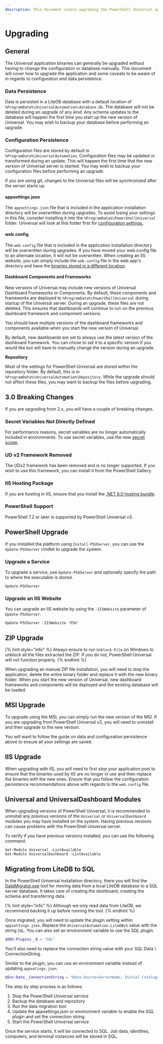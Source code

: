 ```yaml
---
description: This document covers upgrading the PowerShell Universal application.
---
```


# Upgrading

## General

The Universal application binaries can generally be upgraded without having to change the configuration or database manually. This document will cover how to upgrade the application and some caveats to be aware of in regards to configuration and data persistence.

### Data Persistence

Data is persisted in a LiteDB database with a default location of `%ProgramData%\UniversalAutomation\database.db`. The database will not be deleted during an upgrade of any kind. Any schema updates to the database will happen the first time you start up the new version of Universal. You may wish to backup your database before performing an upgrade.

### Configuration Persistence

Configuration files are stored by default in `%ProgramData%\UniversalAutomation`. Configuration files may be updated or transformed during an update. This will happen the first time that the new version of Universal server is started. You may wish to backup your configuration files before performing an upgrade.

If you are using git, changes to the Universal files will be synchronized after the server starts up.

#### appsettings.json

The `appsettings.json` file that is included in the application installation directory will be overwritten during upgrades. To avoid losing your settings in this file, consider installing it into the `%ProgramData%\PowerShellUniversal` folder. Universal will look at this folder first for [configuration settings. ](../config/settings.md#programdata-appsettings-json)

#### web.config

The `web.config` file that is included in the application installation directory will be overwritten during upgrades. If you have moved your web.config file to an alternate location, it will not be overwritten. When creating an IIS website, you can simply include the `web.config` file in the web app's directory and have the [binaries stored in a different location](../config/hosting/hosting-iis.md).

#### Dashboard Components and Frameworks

New versions of Universal may include new versions of Universal Dashboard Frameworks or Components. By default, these components and frameworks are deployed to `%ProgramData%\PowerShellUniversal` during startup of the Universal server. During an upgrade, these files are not deleted. This ensures that dashboards will continue to run on the previous dashboard framework and component versions.

You should have multiple versions of the dashboard frameworks and components available when you start the new version of Universal.

By default, new dashboards are set to always use the latest version of the dashboard framework. You can chose to set it to a specific version if you would like but will have to manually change the version during an upgrade.

**Repository**

Most of the settings for PowerShell Universal are stored within the repository folder. By default, this is in `%ProgramData%\UniversalAutomation\Repository`. While the upgrade should not affect these files, you may want to backup the files before upgrading.

## 3.0 Breaking Changes

If you are upgrading from 2.x, you will have a couple of breaking changes.&#x20;

### Secret Variables Not Directly Defined

For performance reasons, secret variables are no longer automatically included in environments. To use secret variables, use the new [secret scope](../platform/variables.md#secret-scope).

### UD v2 Framework Removed

The UDv2 framework has been removed and is no longer supported. If you wish to use this framework, you can install it from the PowerShell Gallery.&#x20;

### IIS Hosting Package

If you are hosting in IIS, ensure that you install the [.NET 6.0 hosting bundle](https://dotnet.microsoft.com/en-us/download/dotnet/thank-you/runtime-aspnetcore-6.0.3-windows-hosting-bundle-installer).&#x20;

### PowerShell Support

PowerShell 7.2 or later is supported by PowerShell Universal v3.&#x20;

## PowerShell Upgrade

If you installed the platform using `Install-PSUServer`, you can use the `Update-PSUServer` cmdlet to upgrade the system.&#x20;

### Upgrade a Service

To upgrade a service, use `Update-PSUServer` and optionally specify the path to where the executable is stored.&#x20;

```
Update-PSUServer
```

### Upgrade an IIS Website

You can upgrade an IIS website by using the `-IISWebsite` parameter of `Update-PSUServer`.

```
Update-PSUServer -IISWebsite 'PSU'
```

## ZIP Upgrade

{% hint style="info" %}
Always ensure to run `Unblock-File` on Windows to unblock all the files extracted the ZIP. If you do not, PowerShell Universal will not function properly.
{% endhint %}

When upgrading an manual ZIP file installation, you will need to stop the application, delete the entire binary folder and replace it with the new binary folder. When you start the new version of Universal, new dashboard frameworks and components will be deployed and the existing database will be loaded.

## MSI Upgrade

To upgrade using the MSI, you can simply run the new version of the MSI. If you are upgrading from PowerShell Universal v2, you will need to uninstall and then upgrade to the new version.&#x20;

You will want to follow the guide on data and configuration persistence above to ensure all your settings are saved.



## IIS Upgrade

When upgrading with IIS, you will need to first stop your application pool to ensure that the binaries used by IIS are no longer in use and then replace the binaries with the new ones. Ensure that you follow the configuration persistence recommendations above with regards to the `web.config` file.

## Universal and UniversalDashboard Modules

When upgrading versions of PowerShell Universal, it is recommended to uninstall any previous versions of the `Universal` or `UniversalDashboard` modules you may have installed on the system. Having previous versions can cause problems with the PowerShell Universal server.&#x20;

To verify if you have previous versions installed, you can use the following command.&#x20;

```
Get-Module Universal -ListAvailable
Get-Module UniversalDashboard -ListAvailable
```

## Migrating from LiteDB to SQL

In the PowerShell Universal installation directory, there you will find the [DataMigrator.exe](../config/persistence.md#data-migration) tool for moving data from a local LiteDB database to a SQL server database. It takes care of creating the dashboard, creating the schema and transferring data.&#x20;

{% hint style="info" %}
Although we only read data from LiteDB, we recommend backing it up before running the tool.&#x20;
{% endhint %}

Once migrated, you will need to update the plugin setting within `appsettings.json`. Replace the `UniversalAutomation.LiteDBv5` value with the string `SQL`. You can also set an environment variable to use the SQL plugin.&#x20;

```powershell
$ENV:Plugins__0 = "SQL"
```

You'll also need to replace the connection string value with your SQL Data \ ConnectionString.&#x20;

Similar to the plugin, you can use an environment variable instead of updating `appsetings.json`.

```powershell
$Env:Data__ConnectionString = "Data Source=ServerName; Initial Catalog=DatabaseName; User Id=UserName; Password=UserPassword;"
```

The step by step process is as follows:

1. Stop the PowerShell Universal service
2. Backup the database and repository
3. Run the data migration tool&#x20;
4. Update the appsettings.json or environment variable to enable the SQL plugin and set the connection string.&#x20;
5. Start the PowerShell Universal service

Once the service starts, it will be connected to SQL. Job data, identities, computers, and terminal instances will be stored in SQL.&#x20;

